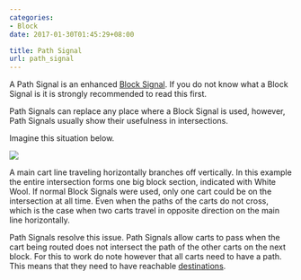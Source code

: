 ```yaml
---
categories:
- Block
date: 2017-01-30T01:45:29+08:00

title: Path Signal
url: path_signal
---
```


A Path Signal is an enhanced [Block Signal](/block_signal). If you do not know what a Block Signal is it is strongly recommended to read this first.

Path Signals can replace any place where a Block Signal is used, however, Path Signals usually show their usefulness in intersections.

Imagine this situation below.

![](/img/path_signal.png)

A main cart line traveling horizontally branches off vertically. In this example the entire intersection forms one big block section, indicated with White Wool. If normal Block Signals were used, only one cart could be on the intersection at all time. Even when the paths of the carts do not cross, which is the case when two carts travel in opposite direction on the main line horizontally.

Path Signals resolve this issue. Path Signals allow carts to pass when the cart being routed does not intersect the path of the other carts on the next block. For this to work do note however that all carts need to have a path. This means that they need to have reachable [destinations](/station_marker).